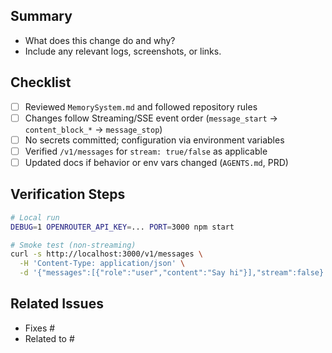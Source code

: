 ## Summary

- What does this change do and why?
- Include any relevant logs, screenshots, or links.

## Checklist

- [ ] Reviewed `MemorySystem.md` and followed repository rules
- [ ] Changes follow Streaming/SSE event order (`message_start` → `content_block_*` → `message_stop`)
- [ ] No secrets committed; configuration via environment variables
- [ ] Verified `/v1/messages` for `stream: true/false` as applicable
- [ ] Updated docs if behavior or env vars changed (`AGENTS.md`, PRD)

## Verification Steps

```bash
# Local run
DEBUG=1 OPENROUTER_API_KEY=... PORT=3000 npm start

# Smoke test (non-streaming)
curl -s http://localhost:3000/v1/messages \
  -H 'Content-Type: application/json' \
  -d '{"messages":[{"role":"user","content":"Say hi"}],"stream":false}'
```

## Related Issues

- Fixes #
- Related to #

